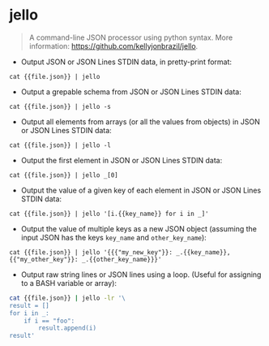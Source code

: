 # jello

> A command-line JSON processor using python syntax.
> More information: <https://github.com/kellyjonbrazil/jello>.

- Output JSON or JSON Lines STDIN data, in pretty-print format:

`cat {{file.json}} | jello`

- Output a grepable schema from JSON or JSON Lines STDIN data:

`cat {{file.json}} | jello -s`

- Output all elements from arrays (or all the values from objects) in JSON or JSON Lines STDIN data:

`cat {{file.json}} | jello -l`

- Output the first element in JSON or JSON Lines STDIN data:

`cat {{file.json}} | jello _[0]`

- Output the value of a given key of each element in JSON or JSON Lines STDIN data:

`cat {{file.json}} | jello '[i.{{key_name}} for i in _]'`

- Output the value of multiple keys as a new JSON object (assuming the input JSON has the keys `key_name` and `other_key_name`):

`cat {{file.json}} | jello '{{{"my_new_key"}}: _.{{key_name}}, {{"my_other_key"}}: _.{{other_key_name}}}'`

- Output raw string lines or JSON lines using a loop. (Useful for assigning to a BASH variable or array):

```bash
cat {{file.json}} | jello -lr '\
result = []
for i in _:
    if i == "foo":
        result.append(i)
result'
```
